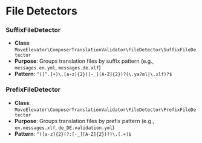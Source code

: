 # File Detectors

### SuffixFileDetector
* **Class**: `MoveElevator\ComposerTranslationValidator\FileDetector\SuffixFileDetector`
* **Purpose**: Groups translation files by suffix pattern (e.g., `messages.en.yml`, `messages.de.xlf`)
* **Pattern**: `^([^.]+)\.[a-z]{2}([-_][A-Z]{2})?(\.ya?ml|\.xlf)?$`

### PrefixFileDetector
* **Class**: `MoveElevator\ComposerTranslationValidator\FileDetector\PrefixFileDetector`
* **Purpose**: Groups translation files by prefix pattern (e.g., `en.messages.xlf`, `de_DE.validation.yml`)
* **Pattern**: `^([a-z]{2}(?:[-_][A-Z]{2})?)\.(.+)$`
